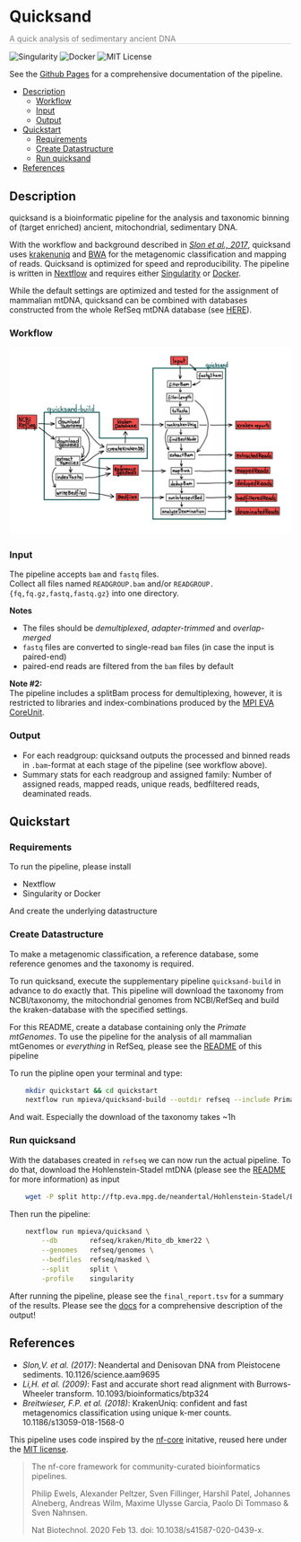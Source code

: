 <h1 style="border:0px;padding-bottom:0px;margin-bottom:0px">Quicksand</h1>
<p style="color:grey;border-bottom:1px solid lightgrey">A quick analysis of sedimentary ancient DNA</p>

![Singularity](https://img.shields.io/badge/run_with-Singularity-ff69b4?style=for-the-badge)
![Docker](https://img.shields.io/badge/run_with-Docker-0db7ed?style=for-the-badge)
![MIT License](https://img.shields.io/github/license/mpieva/quicksand?style=for-the-badge)


See the [Github Pages](https://mpieva.github.io/quicksand) for a comprehensive documentation of the pipeline.

<!-- TOC -->
- [Description](#description)
    - [Workflow](#workflow)
    - [Input](#input)
    - [Output](#output)
- [Quickstart](#quickstart)
    - [Requirements](#requirements)
    - [Create Datastructure](#create-datastructure)
    - [Run quicksand](#run-quicksand)
- [References](#references)
<!-- /TOC -->

## Description
quicksand is a bioinformatic pipeline for the analysis and taxonomic binning of (target enriched) ancient, mitochondrial, sedimentary DNA.

With the workflow and background described in [_Slon et al., 2017_](https://science.sciencemag.org/content/sci/suppl/2017/04/26/science.aam9695.DC1/aam9695_SM.pdf), quicksand uses [krakenuniq](https://doi.org/10.1186/s13059-018-1568-0) and [BWA](https://github.com/mpieva/network-aware-bwa) for the metagenomic classification and mapping of reads. Quicksand is optimized for speed and reproducibility. The pipeline is written in [Nextflow](https://doi.org/10.1038/nbt.3820) and requires either [Singularity](https://doi.org/10.1371/journal.pone.0177459) or [Docker](https://www.docker.com/).

While the default settings are optimized and tested for the assignment of mammalian mtDNA, quicksand can be combined with databases constructed from the whole RefSeq mtDNA database
(see [HERE](https://www.github.com/mpieva/quicksand-build)).

### Workflow   

<p align=center>
    <img src="assets/pipeline_overview_v1.5.png" alt="Graphical overview over the pipeline workflow" width='800px'>
</p>

### Input

The pipeline accepts `bam` and `fastq` files.\
Collect all files named `READGROUP.bam` and/or `READGROUP.{fq,fq.gz,fastq,fastq.gz}` into one directory.  

**Notes**
- The files should be _demultiplexed_, _adapter-trimmed_ and _overlap-merged_
- `fastq` files are converted to single-read `bam` files (in case the input is paired-end)
- paired-end reads are filtered from the `bam` files by default 

**Note #2:**\
The pipeline includes a splitBam process for demultiplexing, however, it is restricted to libraries and index-combinations produced by the [MPI EVA CoreUnit](https://www.eva.mpg.de/genetics/index/).

### Output
- For each readgroup: quicksand outputs the processed and binned reads in `.bam`-format at each stage of the pipeline (see workflow above). 
- Summary stats for each readgroup and assigned family: Number of assigned reads, mapped reads, unique reads, bedfiltered reads, deaminated reads.

## Quickstart
### Requirements

To run the pipeline, please install
 - Nextflow
 - Singularity or Docker

And create the underlying datastructure

### Create Datastructure

To make a metagenomic classification, a reference database, some reference genomes and the taxonomy is required.

To run quicksand, execute the supplementary pipeline `quicksand-build`  in advance to do exactly that. This pipeline will download the taxonomy from NCBI/taxonomy, the mitochondrial genomes from NCBI/RefSeq
and build the kraken-database with the specified settings. 

For this README, create a database containing only the _Primate mtGenomes_. To use the pipeline for the analysis of all mammalian mtGenomes or _everything_ in RefSeq, please see the [README](https://www.github.com/mpieva/quicksand-build) of this pipeline

To run the pipline open your terminal and type:

```bash
    mkdir quickstart && cd quickstart
    nextflow run mpieva/quicksand-build --outdir refseq --include Primates
```

And wait. Especially the download of the taxonomy takes ~1h
    
### Run quicksand

With the databases created in `refseq` we can now run the actual pipeline.
To do that, download the Hohlenstein-Stadel mtDNA (please see the [README](http://ftp.eva.mpg.de/neandertal/Hohlenstein-Stadel/README) for more information) as input

```bash
    wget -P split http://ftp.eva.mpg.de/neandertal/Hohlenstein-Stadel/BAM/mtDNA/HST.raw_data.ALL.bam
```

Then run the pipeline:

```bash
    nextflow run mpieva/quicksand \
        --db        refseq/kraken/Mito_db_kmer22 \
        --genomes   refseq/genomes \
        --bedfiles  refseq/masked \
        --split     split \
        -profile    singularity
```

After running the pipeline, please see the `final_report.tsv` for a summary of the results. Please see the [docs](https://mpieva.github.io/quicksand/usage.html#output) for a comprehensive description of the output!

## References

- *Slon,V. et al. (2017)*: Neandertal and Denisovan DNA from Pleistocene sediments. 10.1126/science.aam9695
- *Li,H. et al. (2009)*: Fast and accurate short read alignment with Burrows-Wheeler transform. 10.1093/bioinformatics/btp324 
- *Breitwieser, F.P. et al. (2018)*: KrakenUniq: confident and fast metagenomics classification using unique k-mer counts. 10.1186/s13059-018-1568-0 

This pipeline uses code inspired by the [nf-core](https://nf-co.re) initative, reused here under the [MIT license](https://github.com/nf-core/tools/blob/master/LICENSE).

> The nf-core framework for community-curated bioinformatics pipelines.
>
> Philip Ewels, Alexander Peltzer, Sven Fillinger, Harshil Patel, Johannes Alneberg, Andreas Wilm, Maxime Ulysse Garcia, Paolo Di Tommaso & Sven Nahnsen.
>
> Nat Biotechnol. 2020 Feb 13. doi: 10.1038/s41587-020-0439-x.

